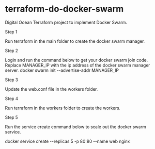 # terraform-do-docker-swarm
Digital Ocean Terraform project to implement Docker Swarm.

Step 1

Run terraform in the main folder to create the docker swarm manager.

Step 2

Login and run the command below to get your docker swarm join code.
Replace MANAGER_IP with the ip address of the docker swarm manager server.
docker swarm init --advertise-addr MANAGER_IP

Step 3

Update the web.conf file in the workers folder.

Step 4

Run terraform in the workers folder to create the workers.

Step 5

Run the service create command below to scale out the docker swarm service.

docker service create --replicas 5 -p 80:80 --name web nginx